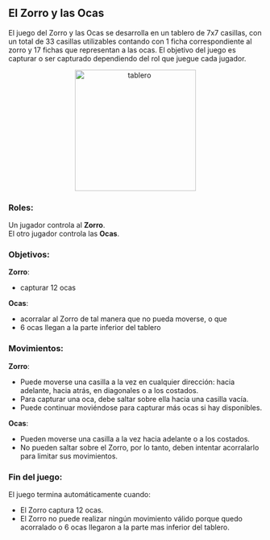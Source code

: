 ## El Zorro y las Ocas

El juego del Zorro y las Ocas se desarrolla en un tablero de 7x7 casillas, con un total de 33 casillas utilizables contando con 1 ficha correspondiente al zorro y 17 fichas que representan a las ocas. 
El objetivo del juego es capturar o ser capturado dependiendo del rol que juegue cada jugador. <br>

<p align="center">
  <img src="https://github.com/cpiccin/Tp-Orga---El-Zorro-y-las-Ocas/assets/103950114/5cb960cd-5505-40bf-b75c-63b9ffce775e" alt="tablero" style="display: block; margin-left: auto; margin-right: auto; width: 240px;" />
</p>

### Roles:
Un jugador controla al **Zorro**. <br>
El otro jugador controla las **Ocas**. <br>

### Objetivos:

**Zorro**: 
- capturar 12 ocas 

**Ocas**:
- acorralar al Zorro de tal manera que no pueda moverse, o que
- 6 ocas llegan a la parte inferior del tablero

### Movimientos:

**Zorro**: 
- Puede moverse una casilla a la vez en cualquier dirección: hacia adelante, hacia atrás, en diagonales o a los costados.
- Para capturar una oca, debe saltar sobre ella hacia una casilla vacía.
- Puede continuar moviéndose para capturar más ocas si hay disponibles.

**Ocas**:
- Pueden moverse una casilla a la vez hacia adelante o a los costados.
- No pueden saltar sobre el Zorro, por lo tanto, deben intentar acorralarlo para limitar sus movimientos.

### Fin del juego:

El juego termina automáticamente cuando:
- El Zorro captura 12 ocas.
- El Zorro no puede realizar ningún movimiento válido porque quedo acorralado o 6 ocas llegaron a la parte mas inferior del tablero.
